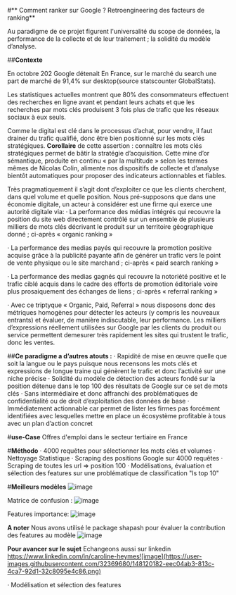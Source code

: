 #** Comment ranker sur Google ? Retroengineering des facteurs de ranking**


Au paradigme de ce projet figurent l'universalité du scope de données, la performance de la collecte et de leur traitement ;  la solidité du modèle d’analyse.

##**Contexte**

En octobre 202 Google détenait En France, sur le marché du search une part de marché de 91,4% sur desktop(source statscounter GlobalStats).

Les statistiques actuelles montrent que 80% des consommateurs effectuent des recherches en ligne avant et pendant leurs achats et que les recherches par mots clés produisent 3 fois plus de trafic que les réseaux sociaux à eux seuls. 


Comme le digital est clé dans le processus d’achat, pour vendre, il faut drainer du trafic qualifié, donc être bien positionné sur les mots clés stratégiques.
**Corollaire** de cette assertion : connaître les mots clés stratégiques permet de bâtir la stratégie d’acquisition. Cette mine d’or sémantique, produite en continu « par la multitude » selon les termes mêmes de Nicolas Colin, alimente nos dispositifs de collecte et d’analyse bientôt automatiques pour proposer des indicateurs actionnables et fiables.

Très pragmatiquement il s’agit dont d’exploiter ce que les clients cherchent, dans quel volume et quelle position. Nous pré-supposons que dans une économie digitale, un acteur à considérer est une firme qui exerce une autorité digitale via:
· La performance des médias intégrés qui recouvre la position du site web directement contrôlé sur un ensemble de plusieurs milliers de mots clés décrivant le produit sur un territoire géographique donné ; ci-après « organic ranking »

· La performance des medias payés qui recouvre la promotion positive acquise grâce à la publicité payante afin de générer un trafic vers le point de vente physique ou le site marchand ; ci-après « paid search ranking »

· La performance des medias gagnés qui recouvre la notoriété positive et le trafic ciblé acquis dans le cadre des efforts de promotion éditoriale voire plus prosaiquement des échanges de liens ; ci-après « referral ranking »

· Avec ce triptyque « Organic, Paid, Referral » nous disposons donc des métriques homogènes pour détecter les acteurs (y compris les nouveaux entrants) et évaluer, de manière indiscutable, leur performance. Les milliers d’expressions réellement utilisées sur Google par les clients du produit ou service permettent demesurer très rapidement les sites qui trustent le trafic, donc les ventes.

##**Ce paradigme a d’autres atouts :**
· Rapidité de mise en œuvre quelle que soit la langue ou le pays puisque nous recensons les mots clés et expressions de longue traine qui génèrent le trafic et donc l’activité sur une niche précise
· Solidité du modèle de détection des acteurs fondé sur la position détenue dans le top 100 des résultats de Google sur ce set de mots clés
· Sans intermédiaire et donc affranchi des problématiques de confidentialité ou de droit d’exploitation des données de base
· Immédiatement actionnable car permet de lister les firmes pas forcément identifiées avec lesquelles mettre en place un écosystème profitable à tous avec un plan d’action concret

#**use-Case**
Offres d'emploi dans le secteur tertiaire en France

#**Méthodo**
· 4000 requêtes pour sélectionner les mots clés et volumes
· Nettoyage Statistique
· Scraping des positions Google sur 4000 requêtes
· Scraping  de toutes les url => position 100
· Modélisations, évaluation et sélection des features sur une problématique de classification "Is top 10"

#**Meilleurs modèles**
![image](https://user-images.githubusercontent.com/32369680/148119779-f1fd19e5-903a-4682-b24c-2f9f58add98e.png)

Matrice de confusion : 
![image](https://user-images.githubusercontent.com/32369680/148119839-b0c583eb-7a25-400d-8167-1da4c23d1dca.png)

Features importance:
![image](https://user-images.githubusercontent.com/32369680/148119969-0bda1602-ad81-42fe-bb71-d59f00e1c4e4.png)

**A noter**
Nous avons utilisé le package shapash pour évaluer la contribution des features au modèle
![image](https://user-images.githubusercontent.com/32369680/148120126-1d70cb6a-6136-4bfb-8846-6a8ad6757694.png)

**Pour avancer sur le sujet**
Echangeons aussi sur linkedin
https://www.linkedin.com/in/caroline-heymes![image](https://user-images.githubusercontent.com/32369680/148120182-eec04ab3-813c-4ca7-92d1-32c8095e4c86.png)













· Modélisation et sélection des features

